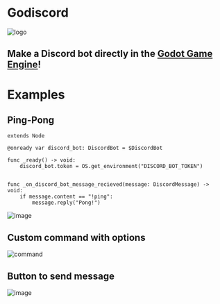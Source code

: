 # Godiscord
![logo](https://github.com/soymako/pseudo_host/blob/main/makord.png)

## Make a Discord bot directly in the [Godot Game Engine](https://godotengine.org/)!

# Examples
## Ping-Pong
```gdscript
extends Node

@onready var discord_bot: DiscordBot = $DiscordBot

func _ready() -> void:
    discord_bot.token = OS.get_environment("DISCORD_BOT_TOKEN")


func _on_discord_bot_message_recieved(message: DiscordMessage) -> void:
    if message.content == "!ping":
        message.reply("Pong!")
```
![image](https://github.com/user-attachments/assets/e536bff2-848e-40b0-9bda-44ad64d8a448)
## Custom command with options
![command](https://github.com/user-attachments/assets/bfe84aab-1ee1-434b-b0ce-4e5c4c70d241)
## Button to send message
![image](https://github.com/user-attachments/assets/6a4a944a-88ab-48ba-93cd-0a01af135d72)

